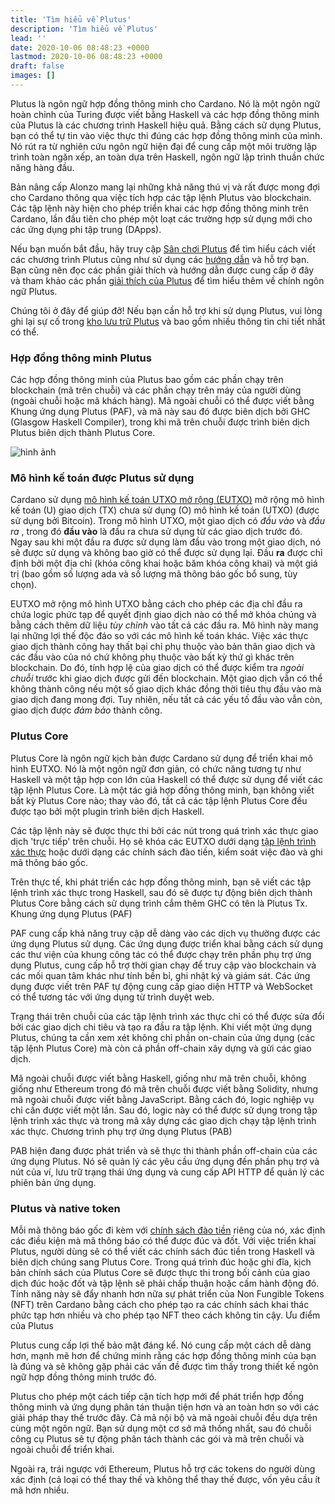 ```yaml
---
title: 'Tìm hiểu về Plutus'
description: 'Tìm hiểu về Plutus'
lead: ''
date: 2020-10-06 08:48:23 +0000
lastmod: 2020-10-06 08:48:23 +0000
draft: false
images: []
---
```


Plutus là ngôn ngữ hợp đồng thông minh cho Cardano. Nó là một ngôn ngữ hoàn chỉnh của Turing được viết bằng Haskell và các hợp đồng thông minh của Plutus là các chương trình Haskell hiệu quả. Bằng cách sử dụng Plutus, bạn có thể tự tin vào việc thực thi đúng các hợp đồng thông minh của mình. Nó rút ra từ nghiên cứu ngôn ngữ hiện đại để cung cấp một môi trường lập trình toàn ngăn xếp, an toàn dựa trên Haskell, ngôn ngữ lập trình thuần chức năng hàng đầu.

Bản nâng cấp Alonzo mang lại những khả năng thú vị và rất được mong đợi cho Cardano thông qua việc tích hợp các tập lệnh Plutus vào blockchain. Các tập lệnh này hiện cho phép triển khai các hợp đồng thông minh trên Cardano, lần đầu tiên cho phép một loạt các trường hợp sử dụng mới cho các ứng dụng phi tập trung (DApps).

Nếu bạn muốn bắt đầu, hãy truy cập [Sân chơi Plutus](https://playground.plutus.iohkdev.io/) để tìm hiểu cách viết các chương trình Plutus cũng như sử dụng các [hướng dẫn](https://plutus-apps.readthedocs.io/en/latest/) và hỗ trợ bạn. Bạn cũng nên đọc các phần giải thích và hướng dẫn được cung cấp ở đây và tham khảo các phần [giải thích của Plutus](https://plutus-apps.readthedocs.io/en/latest/plutus/explanations/index.html) để tìm hiểu thêm về chính ngôn ngữ Plutus.

Chúng tôi ở đây để giúp đỡ! Nếu bạn cần hỗ trợ khi sử dụng Plutus, vui lòng ghi lại sự cố trong [kho lưu trữ Plutus](https://github.com/input-output-hk/plutus) và bao gồm nhiều thông tin chi tiết nhất có thể.

### Hợp đồng thông minh Plutus

Các hợp đồng thông minh của Plutus bao gồm các phần chạy trên blockchain (mã trên chuỗi) và các phần chạy trên máy của người dùng (ngoài chuỗi hoặc mã khách hàng). Mã ngoài chuỗi có thể được viết bằng Khung ứng dụng Plutus (PAF), và mã này sau đó được biên dịch bởi GHC (Glasgow Haskell Compiler), trong khi mã trên chuỗi được trình biên dịch Plutus biên dịch thành Plutus Core.

![hình ảnh](https://docs.cardano.org/static/6c366861cbc7f599ed30a07969dd1cf1/a6d66/Plutus_arch.png)

### Mô hình kế toán được Plutus sử dụng

Cardano sử dụng [mô hình kế toán UTXO mở rộng (EUTXO)](https://docs.cardano.org/plutus/eutxo-explainer) mở rộng mô hình kế toán (U) giao dịch (TX) chưa sử dụng (O) mô hình kế toán (UTXO) (được sử dụng bởi Bitcoin). Trong mô hình UTXO, một giao dịch có *đầu vào* và *đầu ra* , trong đó **đầu vào** là đầu ra chưa sử dụng từ các giao dịch trước đó. Ngay sau khi một đầu ra được sử dụng làm đầu vào trong một giao dịch, nó sẽ được sử dụng và không bao giờ có thể được sử dụng lại. Đầu **ra** được chỉ định bởi một địa chỉ (khóa công khai hoặc băm khóa công khai) và một giá trị (bao gồm số lượng ada và số lượng mã thông báo gốc bổ sung, tùy chọn).

EUTXO mở rộng mô hình UTXO bằng cách cho phép các địa chỉ đầu ra chứa logic phức tạp để quyết định giao dịch nào có thể mở khóa chúng và bằng cách thêm dữ liệu *tùy chỉnh* vào tất cả các đầu ra. Mô hình này mang lại những lợi thế độc đáo so với các mô hình kế toán khác. Việc xác thực giao dịch thành công hay thất bại chỉ phụ thuộc vào bản thân giao dịch và các đầu vào của nó chứ không phụ thuộc vào bất kỳ thứ gì khác trên blockchain. Do đó, tính hợp lệ của giao dịch có thể được kiểm tra *ngoài chuỗi* trước khi giao dịch được gửi đến blockchain. Một giao dịch vẫn có thể không thành công nếu một số giao dịch khác đồng thời tiêu thụ đầu vào mà giao dịch đang mong đợi. Tuy nhiên, nếu tất cả các yếu tố đầu vào vẫn còn, giao dịch được *đảm bảo* thành công.

### Plutus Core

Plutus Core là ngôn ngữ kịch bản được Cardano sử dụng để triển khai mô hình EUTXO. Nó là một ngôn ngữ đơn giản, có chức năng tương tự như Haskell và một tập hợp con lớn của Haskell có thể được sử dụng để viết các tập lệnh Plutus Core. Là một tác giả hợp đồng thông minh, bạn không viết bất kỳ Plutus Core nào; thay vào đó, tất cả các tập lệnh Plutus Core đều được tạo bởi một plugin trình biên dịch Haskell.

Các tập lệnh này sẽ được thực thi bởi các nút trong quá trình xác thực giao dịch 'trực tiếp' trên chuỗi. Họ sẽ khóa các EUTXO dưới dạng [tập lệnh trình xác thực](https://docs.cardano.org/plutus/Plutus-validator-scripts) hoặc dưới dạng các chính sách đào tiền, kiểm soát việc đào và ghi mã thông báo gốc.

Trên thực tế, khi phát triển các hợp đồng thông minh, bạn sẽ viết các tập lệnh trình xác thực trong Haskell, sau đó sẽ được tự động biên dịch thành Plutus Core bằng cách sử dụng trình cắm thêm GHC có tên là Plutus Tx. Khung ứng dụng Plutus (PAF)

PAF cung cấp khả năng truy cập dễ dàng vào các dịch vụ thường được các ứng dụng Plutus sử dụng. Các ứng dụng được triển khai bằng cách sử dụng các thư viện của khung công tác có thể được chạy trên phần phụ trợ ứng dụng Plutus, cung cấp hỗ trợ thời gian chạy để truy cập vào blockchain và các mối quan tâm khác như tính bền bỉ, ghi nhật ký và giám sát. Các ứng dụng được viết trên PAF tự động cung cấp giao diện HTTP và WebSocket có thể tương tác với ứng dụng từ trình duyệt web.

Trạng thái trên chuỗi của các tập lệnh trình xác thực chỉ có thể được sửa đổi bởi các giao dịch chi tiêu và tạo ra đầu ra tập lệnh. Khi viết một ứng dụng Plutus, chúng ta cần xem xét không chỉ phần on-chain của ứng dụng (các tập lệnh Plutus Core) mà còn cả phần off-chain xây dựng và gửi các giao dịch.

Mã ngoài chuỗi được viết bằng Haskell, giống như mã trên chuỗi, không giống như Ethereum trong đó mã trên chuỗi được viết bằng Solidity, nhưng mã ngoài chuỗi được viết bằng JavaScript. Bằng cách đó, logic nghiệp vụ chỉ cần được viết một lần. Sau đó, logic này có thể được sử dụng trong tập lệnh trình xác thực và trong mã xây dựng các giao dịch chạy tập lệnh trình xác thực. Chương trình phụ trợ ứng dụng Plutus (PAB)

PAB hiện đang được phát triển và sẽ thực thi thành phần off-chain của các ứng dụng Plutus. Nó sẽ quản lý các yêu cầu ứng dụng đến phần phụ trợ và nút của ví, lưu trữ trạng thái ứng dụng và cung cấp API HTTP để quản lý các phiên bản ứng dụng.

### Plutus và native token

Mỗi mã thông báo gốc đi kèm với [chính sách đào tiền](https://github.com/input-output-hk/cardano-documentation/blob/staging/content/07-native-tokens/01-learn.mdx#minting-policy) riêng của nó, xác định các điều kiện mà mã thông báo có thể được đúc và đốt. Với việc triển khai Plutus, người dùng sẽ có thể viết các chính sách đúc tiền trong Haskell và biên dịch chúng sang Plutus Core. Trong quá trình đúc hoặc ghi đĩa, kịch bản chính sách của Plutus Core sẽ được thực thi trong bối cảnh của giao dịch đúc hoặc đốt và tập lệnh sẽ phải chấp thuận hoặc cấm hành động đó. Tính năng này sẽ đẩy nhanh hơn nữa sự phát triển của Non Fungible Tokens (NFT) trên Cardano bằng cách cho phép tạo ra các chính sách khai thác phức tạp hơn nhiều và cho phép tạo NFT theo cách không tin cậy. Ưu điểm của Plutus

Plutus cung cấp lợi thế bảo mật đáng kể. Nó cung cấp một cách dễ dàng hơn, mạnh mẽ hơn để chứng minh rằng các hợp đồng thông minh của bạn là đúng và sẽ không gặp phải các vấn đề được tìm thấy trong thiết kế ngôn ngữ hợp đồng thông minh trước đó.

Plutus cho phép một cách tiếp cận tích hợp mới để phát triển hợp đồng thông minh và ứng dụng phân tán thuận tiện hơn và an toàn hơn so với các giải pháp thay thế trước đây. Cả mã nội bộ và mã ngoài chuỗi đều dựa trên cùng một ngôn ngữ. Bạn sử dụng một cơ sở mã thống nhất, sau đó chuỗi công cụ Plutus sẽ tự động phân tách thành các gói và mã trên chuỗi và ngoài chuỗi để triển khai.

Ngoài ra, trái ngược với Ethereum, Plutus hỗ trợ các tokens do người dùng xác định (cả loại có thể thay thế và không thể thay thế được, vốn yêu cầu ít mã hơn nhiều.
